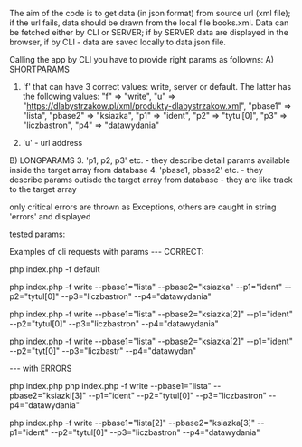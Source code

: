 The aim of the code is to get data (in json format) from source url (xml file); if the url fails, data should be drawn from the local file books.xml. Data can be fetched either by CLI or SERVER; if by SERVER data are displayed in the browser, if by CLI - data are saved locally to data.json file.

Calling the app by CLI you have to provide right params as followns:
A) SHORTPARAMS

1. 'f' that can have 3 correct values: write, server or default. The latter has the following values:
   "f" => "write", "u" => "https://dlabystrzakow.pl/xml/produkty-dlabystrzakow.xml", "pbase1" => "lista", "pbase2" => "ksiazka", "p1" => "ident", "p2" => "tytul[0]", "p3" => "liczbastron", "p4" => "datawydania"

2. 'u' - url address

B) LONGPARAMS 3. 'p1, p2, p3' etc. - they describe detail params available inside the target array from database 4. 'pbase1, pbase2' etc. - they describe params outisde the target array from database - they are like track to the target array

only critical errors are thrown as Exceptions, others are caught in string 'errors' and displayed

tested params:

Examples of cli requests with params
--- CORRECT:

php index.php -f default

php index.php -f write --pbase1="lista" --pbase2="ksiazka" --p1="ident" --p2="tytul[0]" --p3="liczbastron" --p4="datawydania"

php index.php -f write --pbase1="lista" --pbase2="ksiazka[2]" --p1="ident" --p2="tytul[0]" --p3="liczbastron" --p4="datawydania"

php index.php -f write --pbase1="lista" --pbase2="ksiazka[2]" --p1="ident" --p2="tyt[0]" --p3="liczbastr" --p4="datawydan"

--- with ERRORS

php index.php
php index.php -f write --pbase1="lista" --pbase2="ksiazki[3]" --p1="ident" --p2="tytul[0]" --p3="liczbastron" --p4="datawydania"

php index.php -f write --pbase1="lista[2]" --pbase2="ksiazka[3]" --p1="ident" --p2="tytul[0]" --p3="liczbastron" --p4="datawydania"
